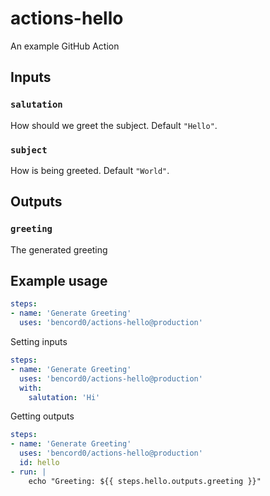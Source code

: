 # actions-hello

An example GitHub Action

## Inputs

### `salutation`

How should we greet the subject. Default `"Hello"`.

### `subject`

How is being greeted. Default `"World"`.

## Outputs

### `greeting`

The generated greeting

## Example usage

```yaml
steps:
- name: 'Generate Greeting'
  uses: 'bencord0/actions-hello@production'
```

Setting inputs

```yaml
steps:
- name: 'Generate Greeting'
  uses: 'bencord0/actions-hello@production'
  with:
    salutation: 'Hi'
```

Getting outputs

```yaml
steps:
- name: 'Generate Greeting'
  uses: 'bencord0/actions-hello@production'
  id: hello
- run: |
    echo "Greeting: ${{ steps.hello.outputs.greeting }}"
```
